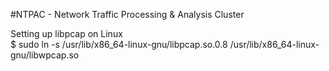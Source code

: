 #NTPAC - Network Traffic Processing & Analysis Cluster

Setting up libpcap on Linux  
$ sudo ln -s /usr/lib/x86_64-linux-gnu/libpcap.so.0.8 /usr/lib/x86_64-linux-gnu/libwpcap.so
